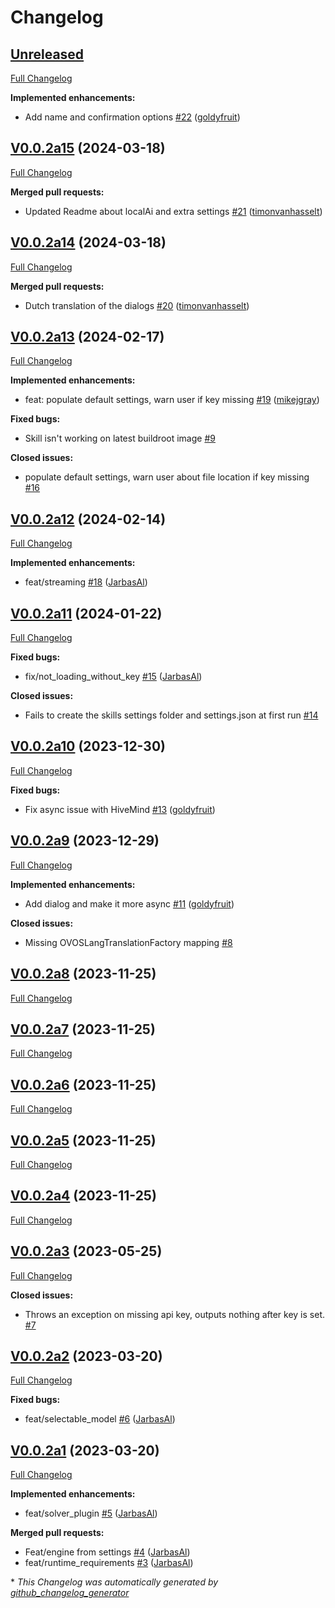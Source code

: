 # Changelog

## [Unreleased](https://github.com/OpenVoiceOS/skill-ovos-fallback-chatgpt/tree/HEAD)

[Full Changelog](https://github.com/OpenVoiceOS/skill-ovos-fallback-chatgpt/compare/V0.0.2a15...HEAD)

**Implemented enhancements:**

- Add name and confirmation options [\#22](https://github.com/OpenVoiceOS/skill-ovos-fallback-chatgpt/pull/22) ([goldyfruit](https://github.com/goldyfruit))

## [V0.0.2a15](https://github.com/OpenVoiceOS/skill-ovos-fallback-chatgpt/tree/V0.0.2a15) (2024-03-18)

[Full Changelog](https://github.com/OpenVoiceOS/skill-ovos-fallback-chatgpt/compare/V0.0.2a14...V0.0.2a15)

**Merged pull requests:**

- Updated Readme about localAi and extra settings [\#21](https://github.com/OpenVoiceOS/skill-ovos-fallback-chatgpt/pull/21) ([timonvanhasselt](https://github.com/timonvanhasselt))

## [V0.0.2a14](https://github.com/OpenVoiceOS/skill-ovos-fallback-chatgpt/tree/V0.0.2a14) (2024-03-18)

[Full Changelog](https://github.com/OpenVoiceOS/skill-ovos-fallback-chatgpt/compare/V0.0.2a13...V0.0.2a14)

**Merged pull requests:**

- Dutch translation of the dialogs [\#20](https://github.com/OpenVoiceOS/skill-ovos-fallback-chatgpt/pull/20) ([timonvanhasselt](https://github.com/timonvanhasselt))

## [V0.0.2a13](https://github.com/OpenVoiceOS/skill-ovos-fallback-chatgpt/tree/V0.0.2a13) (2024-02-17)

[Full Changelog](https://github.com/OpenVoiceOS/skill-ovos-fallback-chatgpt/compare/V0.0.2a12...V0.0.2a13)

**Implemented enhancements:**

- feat: populate default settings, warn user if key missing [\#19](https://github.com/OpenVoiceOS/skill-ovos-fallback-chatgpt/pull/19) ([mikejgray](https://github.com/mikejgray))

**Fixed bugs:**

- Skill isn't working on latest buildroot image [\#9](https://github.com/OpenVoiceOS/skill-ovos-fallback-chatgpt/issues/9)

**Closed issues:**

- populate default settings, warn user about file location if key missing [\#16](https://github.com/OpenVoiceOS/skill-ovos-fallback-chatgpt/issues/16)

## [V0.0.2a12](https://github.com/OpenVoiceOS/skill-ovos-fallback-chatgpt/tree/V0.0.2a12) (2024-02-14)

[Full Changelog](https://github.com/OpenVoiceOS/skill-ovos-fallback-chatgpt/compare/V0.0.2a11...V0.0.2a12)

**Implemented enhancements:**

- feat/streaming [\#18](https://github.com/OpenVoiceOS/skill-ovos-fallback-chatgpt/pull/18) ([JarbasAl](https://github.com/JarbasAl))

## [V0.0.2a11](https://github.com/OpenVoiceOS/skill-ovos-fallback-chatgpt/tree/V0.0.2a11) (2024-01-22)

[Full Changelog](https://github.com/OpenVoiceOS/skill-ovos-fallback-chatgpt/compare/V0.0.2a10...V0.0.2a11)

**Fixed bugs:**

- fix/not\_loading\_without\_key [\#15](https://github.com/OpenVoiceOS/skill-ovos-fallback-chatgpt/pull/15) ([JarbasAl](https://github.com/JarbasAl))

**Closed issues:**

- Fails to create the skills settings folder and settings.json at first run [\#14](https://github.com/OpenVoiceOS/skill-ovos-fallback-chatgpt/issues/14)

## [V0.0.2a10](https://github.com/OpenVoiceOS/skill-ovos-fallback-chatgpt/tree/V0.0.2a10) (2023-12-30)

[Full Changelog](https://github.com/OpenVoiceOS/skill-ovos-fallback-chatgpt/compare/V0.0.2a9...V0.0.2a10)

**Fixed bugs:**

- Fix async issue with HiveMind [\#13](https://github.com/OpenVoiceOS/skill-ovos-fallback-chatgpt/pull/13) ([goldyfruit](https://github.com/goldyfruit))

## [V0.0.2a9](https://github.com/OpenVoiceOS/skill-ovos-fallback-chatgpt/tree/V0.0.2a9) (2023-12-29)

[Full Changelog](https://github.com/OpenVoiceOS/skill-ovos-fallback-chatgpt/compare/V0.0.2a8...V0.0.2a9)

**Implemented enhancements:**

- Add dialog and make it more async [\#11](https://github.com/OpenVoiceOS/skill-ovos-fallback-chatgpt/pull/11) ([goldyfruit](https://github.com/goldyfruit))

**Closed issues:**

- Missing OVOSLangTranslationFactory mapping [\#8](https://github.com/OpenVoiceOS/skill-ovos-fallback-chatgpt/issues/8)

## [V0.0.2a8](https://github.com/OpenVoiceOS/skill-ovos-fallback-chatgpt/tree/V0.0.2a8) (2023-11-25)

[Full Changelog](https://github.com/OpenVoiceOS/skill-ovos-fallback-chatgpt/compare/V0.0.2a7...V0.0.2a8)

## [V0.0.2a7](https://github.com/OpenVoiceOS/skill-ovos-fallback-chatgpt/tree/V0.0.2a7) (2023-11-25)

[Full Changelog](https://github.com/OpenVoiceOS/skill-ovos-fallback-chatgpt/compare/V0.0.2a6...V0.0.2a7)

## [V0.0.2a6](https://github.com/OpenVoiceOS/skill-ovos-fallback-chatgpt/tree/V0.0.2a6) (2023-11-25)

[Full Changelog](https://github.com/OpenVoiceOS/skill-ovos-fallback-chatgpt/compare/V0.0.2a5...V0.0.2a6)

## [V0.0.2a5](https://github.com/OpenVoiceOS/skill-ovos-fallback-chatgpt/tree/V0.0.2a5) (2023-11-25)

[Full Changelog](https://github.com/OpenVoiceOS/skill-ovos-fallback-chatgpt/compare/V0.0.2a4...V0.0.2a5)

## [V0.0.2a4](https://github.com/OpenVoiceOS/skill-ovos-fallback-chatgpt/tree/V0.0.2a4) (2023-11-25)

[Full Changelog](https://github.com/OpenVoiceOS/skill-ovos-fallback-chatgpt/compare/V0.0.2a3...V0.0.2a4)

## [V0.0.2a3](https://github.com/OpenVoiceOS/skill-ovos-fallback-chatgpt/tree/V0.0.2a3) (2023-05-25)

[Full Changelog](https://github.com/OpenVoiceOS/skill-ovos-fallback-chatgpt/compare/V0.0.2a2...V0.0.2a3)

**Closed issues:**

- Throws an exception on missing api key, outputs nothing after key is set. [\#7](https://github.com/OpenVoiceOS/skill-ovos-fallback-chatgpt/issues/7)

## [V0.0.2a2](https://github.com/OpenVoiceOS/skill-ovos-fallback-chatgpt/tree/V0.0.2a2) (2023-03-20)

[Full Changelog](https://github.com/OpenVoiceOS/skill-ovos-fallback-chatgpt/compare/V0.0.2a1...V0.0.2a2)

**Fixed bugs:**

- feat/selectable\_model [\#6](https://github.com/OpenVoiceOS/skill-ovos-fallback-chatgpt/pull/6) ([JarbasAl](https://github.com/JarbasAl))

## [V0.0.2a1](https://github.com/OpenVoiceOS/skill-ovos-fallback-chatgpt/tree/V0.0.2a1) (2023-03-20)

[Full Changelog](https://github.com/OpenVoiceOS/skill-ovos-fallback-chatgpt/compare/1c73c6a5e5a16b4644004c85d465bc690c0db506...V0.0.2a1)

**Implemented enhancements:**

- feat/solver\_plugin [\#5](https://github.com/OpenVoiceOS/skill-ovos-fallback-chatgpt/pull/5) ([JarbasAl](https://github.com/JarbasAl))

**Merged pull requests:**

- Feat/engine from settings [\#4](https://github.com/OpenVoiceOS/skill-ovos-fallback-chatgpt/pull/4) ([JarbasAl](https://github.com/JarbasAl))
- feat/runtime\_requirements [\#3](https://github.com/OpenVoiceOS/skill-ovos-fallback-chatgpt/pull/3) ([JarbasAl](https://github.com/JarbasAl))



\* *This Changelog was automatically generated by [github_changelog_generator](https://github.com/github-changelog-generator/github-changelog-generator)*
